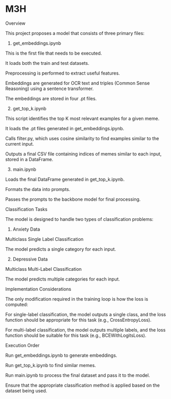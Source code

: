 # M3H

Overview

This project proposes a model that consists of three primary files:

1. get_embeddings.ipynb

This is the first file that needs to be executed.

It loads both the train and test datasets.

Preprocessing is performed to extract useful features.

Embeddings are generated for OCR text and triples (Common Sense Reasoning) using a sentence transformer.

The embeddings are stored in four .pt files.

2. get_top_k.ipynb

This script identifies the top K most relevant examples for a given meme.

It loads the .pt files generated in get_embeddings.ipynb.

Calls filter.py, which uses cosine similarity to find examples similar to the current input.

Outputs a final CSV file containing indices of memes similar to each input, stored in a DataFrame.

3. main.ipynb

Loads the final DataFrame generated in get_top_k.ipynb.

Formats the data into prompts.

Passes the prompts to the backbone model for final processing.

Classification Tasks

The model is designed to handle two types of classification problems:

1. Anxiety Data

Multiclass Single Label Classification

The model predicts a single category for each input.

2. Depressive Data

Multiclass Multi-Label Classification

The model predicts multiple categories for each input.

Implementation Considerations

The only modification required in the training loop is how the loss is computed:

For single-label classification, the model outputs a single class, and the loss function should be appropriate for this task (e.g., CrossEntropyLoss).

For multi-label classification, the model outputs multiple labels, and the loss function should be suitable for this task (e.g., BCEWithLogitsLoss).

Execution Order

Run get_embeddings.ipynb to generate embeddings.

Run get_top_k.ipynb to find similar memes.

Run main.ipynb to process the final dataset and pass it to the model.

Ensure that the appropriate classification method is applied based on the dataset being used.
